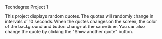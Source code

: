Techdegree Project 1

This project displays random quotes. The quotes will randomly change
in intervals of 10 seconds. When the quotes changes on the screen, the color
of the background and button change at the same time. You can also change the
quote by clicking the "Show another quote" button.
